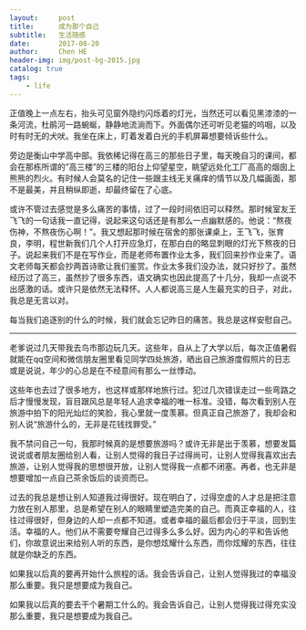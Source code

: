```yaml
---
layout:     post
title:      成为那个自己
subtitle:   生活随感
date:       2017-08-20
author:     Chen HE
header-img: img/post-bg-2015.jpg
catalog: true
tags:
    - life
---
```


正值晚上一点左右，抬头可见窗外隐约闪烁着的灯光，当然还可以看见黑漆漆的一条河流，杜鹃河一路蜿蜒，静静地流淌而下。外面偶尔还可听见老猫的呜咽，以及时有时无的犬吠。我坐在床上，盯着发着白光的手机屏幕想要倾诉些什么。

旁边是衡山中学高中部。我依稀记得在高三的那些日子里，每天晚自习的课间，都会在那栋所谓的”高三楼”的三楼的阳台上仰望星空，眺望远处化工厂高高的烟囱上熊熊的烈火。有时候人会莫名的记住一些跟主线无关痛痒的情节以及几幅画面，那不是最美，并且稍纵即逝，却最终留在了心底。

或许不管过去感觉是多么痛苦的事情，过了一段时间依旧可以释然。那时候室友王飞飞的一句话我一直记得，说起来这句话还是有那么一点幽默感的。他说：“熬夜伤神，不熬夜伤心啊！”。我又想起那时候在宿舍的那张课桌上，王飞飞，张育良，李明，程世新我们几个人打开应急灯，在那白白的略显刺眼的灯光下熬夜的日子。说起来我们不是在写作业，而是老师布置作业太多，我们回来抄作业来了。语文老师每天都会抄两首诗歌让我们鉴赏。作业太多我们没办法，就只好抄了。虽然经历过了高三，虽然抄了很多东西，语文确实也因此提高了十几分，我却一点说不出感激的话。或许只是依然无法释怀。人人都说高三是人生最充实的日子，对此，我总是无言以对。

每当我们追逐别的什么的时候，我们就会忘记昨日的痛苦。我总是这样安慰自己。

---

老爹说过几天带我去鸟市那边玩几天。这些年，自从上了大学以后，每次正值暑假就能在qq空间和微信朋友圈里看见同学四处旅游，晒出自己旅游度假照片的日志或是说说，年少的心总是在不经意间有那么一丝悸动。

这些年也去过了很多地方，也这样或那样地旅行过。犯过几次错误走过一些弯路之后才慢慢发现，盲目跟风总是年轻人追求幸福的唯一标准。没错，每次看到别人在旅游中拍下的阳光灿烂的笑脸，我心里就一度羡慕。但真正自己旅游了，我却会和别人说“旅游什么的，无非是花钱找罪受。”

我不禁问自己一句，我那时候真的是想要旅游吗？或许无非是出于羡慕，想要发篇说说或者朋友圈给别人看，让别人觉得的我日子过得尚可，让别人觉得我喜欢出去旅游，让别人觉得我的思想很开放，让别人觉得我一点都不闭塞。再者，也无非是想要增加一点自己茶余饭后的谈资而已。

过去的我总是想让别人知道我过得很好。现在明白了，过得空虚的人才总是把注意力放在别人那里，总是希望在别人的眼睛里塑造完美的自己。而真正幸福的人，往往过得很好，但身边的人却一点都不知道。或者幸福的最后都会归于平淡，回到生活。幸福的人。他们从不需要夸耀自己过得多么多么好。因为内心的平和告诉他们，你故意说出来给别人听的东西，是你想炫耀什么东西，而你炫耀的东西，往往就是你缺乏的东西。

如果我以后真的要再开始什么旅程的话。我会告诉自己，让别人觉得我过的幸福没那么重要。我只是想要成为我自己。

如果我以后真的要去干个暑期工什么的。我会告诉自己，让别人觉得我过得充实没那么重要，我只是想要成为我自己。
